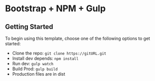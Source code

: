 # Bootstrap + NPM + Gulp

## Getting Started

To begin using this template, choose one of the following options to get started:
* Clone the repo: `git clone https://gitURL.git`
* Install dev depends: `npm install`
* Run dev: `gulp watch`
* Build Prod: `gulp build`
* Production files are in dist


